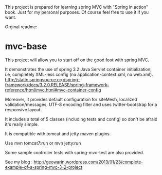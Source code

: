 
This project is prepared for learning spring MVC with "Spring in action" book. Just for my personal purposes. Of course feel free to use it if you want.




Orginal readme:

mvc-base
========

This project will allow you to start off on the good foot with spring MVC.

It demonstrates the use of spring 3.2 Java Servlet container initialization, i.e, completely XML-less config (no application-context.xml, no web.xml).
http://static.springsource.org/spring-framework/docs/3.2.0.RELEASE/spring-framework-reference/html/mvc.html#mvc-container-config

Moreover, it provides default configuration for siteMesh, localized validation/messages, UTF-8 encoding filter and uses twitter-bootstrap for a responsive layout.

It includes a total of 5 classes (including tests and config) so don't be afraid it's really simple.

It is compatible with tomcat and jetty maven plugins.

Use
    mvn tomcat7:run
or
    mvn jetty:run

Some sample controller tests with spring-mvc-test are also provided.

See my blog : http://geowarin.wordpress.com/2013/01/23/complete-example-of-a-spring-mvc-3-2-project
